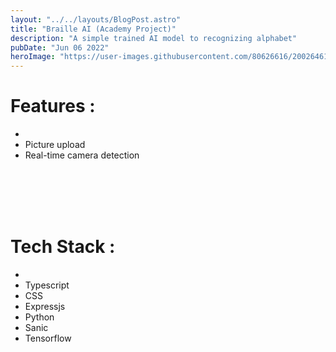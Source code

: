 ```yaml
---
layout: "../../layouts/BlogPost.astro"
title: "Braille AI (Academy Project)"
description: "A simple trained AI model to recognizing alphabet"
pubDate: "Jun 06 2022"
heroImage: "https://user-images.githubusercontent.com/80626616/200264614-ea2979e7-43b8-4b9c-92ae-da2205863968.gif"
---
```


# Features :
- <br/>
- Picture upload
- Real-time camera detection

<br/>
<br/>
<br/>
<br/>


# Tech Stack :
- <br/>
- Typescript
- CSS
- Expressjs
- Python
- Sanic
- Tensorflow
